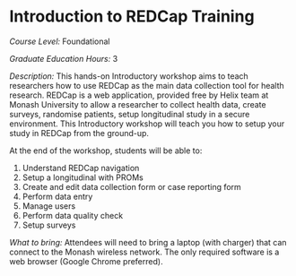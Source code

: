 # Introduction to REDCap Training

*Course Level:* Foundational

*Graduate Education Hours:* 3

*Description:*
This hands-on Introductory workshop aims to teach researchers how to use REDCap as the main data collection tool for health research. REDCap is a web application, provided free by Helix team at Monash University to allow a researcher to collect health data, create surveys, randomise patients, setup longitudinal study in a secure environment. This Introductory workshop will teach you how to setup your study in REDCap from the ground-up.

At the end of the workshop, students will be able to:
1. Understand REDCap navigation
2. Setup a longitudinal with PROMs
3. Create and edit data collection form or case reporting form
4. Perform data entry
5. Manage users
6. Perform data quality check
7. Setup surveys

*What to bring:* Attendees will need to bring a laptop (with charger) that can connect to the Monash wireless network. The only required software is a web browser (Google Chrome preferred).
